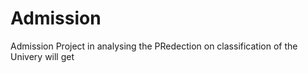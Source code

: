 # Admission
Admission Project in analysing the PRedection on classification of the Univery will get
